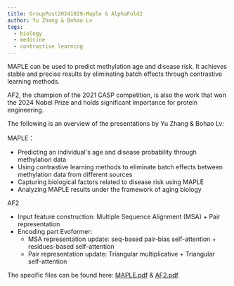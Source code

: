 ```yaml
---
title: GroupPost20241029-Maple & AlphaFold2
author: Yu Zhang & Bohao Lv
tags:
  - biology
  - medicine
  - contrastive learning
---
```


<!-- excerpt start -->
MAPLE can be used to predict methylation age and disease risk. It achieves stable and precise results by eliminating batch effects through contrastive learning methods. 

AF2, the champion of the 2021 CASP competition, is also the work that won the 2024 Nobel Prize and holds significant importance for protein engineering.
 <!-- excerpt end -->

The following is an overview of the presentations by Yu Zhang & Bohao Lv:

MAPLE：
- Predicting an individual's age and disease probability through methylation data
- Using contrastive learning methods to eliminate batch effects between methylation data from different sources
- Capturing biological factors related to disease risk using MAPLE
- Analyzing MAPLE results under the framework of aging biology

AF2
- Input feature construction: Multiple Sequence Alignment (MSA) + Pair representation
- Encoding part Evoformer:
  - MSA representation update: seq-based pair-bias self-attention + residues-based self-attention
  - Pair representation update: Triangular multiplicative + Triangular self-attention
 
The specific files can be found here: [MAPLE.pdf](https://github.com/AI3-GenAI4Sci/lab-website/blob/main/docs/MAPLE-20241119.pdf) & [AF2.pdf](https://github.com/AI3-GenAI4Sci/lab-website/blob/main/docs/AF2-20241119.pdf)
